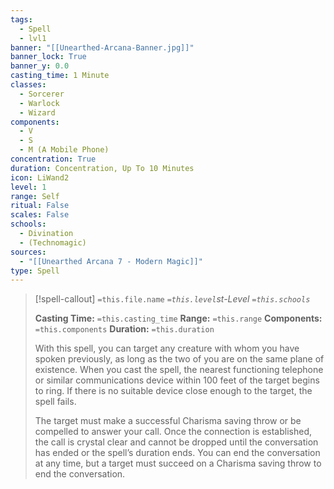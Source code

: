 ```yaml
---
tags:
  - Spell
  - lvl1
banner: "[[Unearthed-Arcana-Banner.jpg]]"
banner_lock: True
banner_y: 0.0
casting_time: 1 Minute
classes:
  - Sorcerer
  - Warlock
  - Wizard
components:
  - V
  - S
  - M (A Mobile Phone)
concentration: True
duration: Concentration, Up To 10 Minutes
icon: LiWand2
level: 1
range: Self
ritual: False
scales: False
schools:
  - Divination
  - (Technomagic)
sources:
  - "[[Unearthed Arcana 7 - Modern Magic]]"
type: Spell
---
```

>[!spell-callout] `=this.file.name`
>*`=this.level`st-Level `=this.schools`*
>
>**Casting Time:** `=this.casting_time`
>**Range:** `=this.range`
>**Components:** `=this.components`
>**Duration:** `=this.duration`
>
>With this spell, you can target any creature with whom you have spoken previously, as long as the two of you are on the same plane of existence. When you cast the spell, the nearest functioning telephone or similar communications device within 100 feet of the target begins to ring. If there is no suitable device close enough to the target, the spell fails.
>
>The target must make a successful Charisma saving throw or be compelled to answer your call. Once the connection is established, the call is crystal clear and cannot be dropped until the conversation has ended or the spell’s duration ends. You can end the conversation at any time, but a target must succeed on a Charisma saving throw to end the conversation.
>
>
